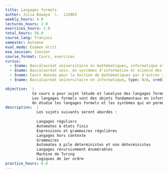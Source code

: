 ```yaml
---
title: Langages formels
author: Julia Buwaya  \-  11X003
weekly_hours: 4.0
lectures_hours: 2.0
exercices_hours: 2.0
total_hours: 56.0
course_lang: français
semester: Automne
eval_mode: Examen écrit
exa_session: Janvier
course_format: Cours, exercices
cursus:
  - {name: Baccalauréat universitaire en mathématiques, informatique et sciences numériques, type: N/A, credits: 4.0}
  - {name: Baccalauréat univ. en systèmes d'information et science des services, type: N/A, credits: 4.0}
  - {name: Cours donnés pour la Section de mathématiques par d'autres sections, type: N/A, credits: \-}
  - {name: Baccalauréat universitaire en informatique, type: N/A, credits: 4.0}

objective:  |
            Ce cours a pour sujet létude et lanalyse des langages formels et de leurs éléments : les mots.
            Les langages formels sont des objets fondamentaux en informatique comme les langages de programmation, compilation, codages, complexité, etc.
            On étudie les langages formels et les systèmes qui en permettent une spécification ou représentation comme les automates, grammaires, systèmes de réécriture et logiques.
description:  |
              Les sujets suivants seront abordés :
              
              Langages réguliers
              Automates à états finis
              Expressions et grammaires régulières
              Langages hors contexte
              Grammaires
              Automates à pile déterministes et non déterministes
              Langages récursivement énumérables
              Machine de Turing
              Logiques de 1er ordre
practice_hours: 0.0
---
```

